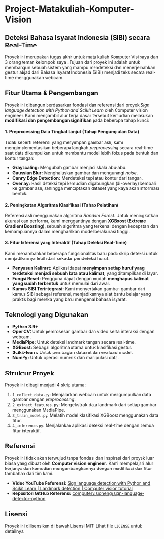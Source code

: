 # Project-Matakuliah-Komputer-Vision

## Deteksi Bahasa Isyarat Indonesia (SIBI) secara Real-Time

Proyek ini merupakan tugas akhir untuk mata kuliah Komputer Visi saya dan 3 orang teman kelompok saya . Tujuan dari proyek ini adalah untuk membangun sebuah sistem yang mampu mendeteksi dan menerjemahkan gestur abjad dari Bahasa Isyarat Indonesia (SIBI) menjadi teks secara real-time menggunakan webcam.

## Fitur Utama & Pengembangan

Proyek ini dibangun berdasarkan fondasi dan referensi dari proyek *Sign language detection with Python and Scikit Learn* oleh Computer vision engineer. Kami mengambil alur kerja dasar tersebut kemudian melakukan **modifikasi dan pengembangan signifikan** pada beberapa tahap kunci:

#### 1\. Preprocessing Data Tingkat Lanjut (Tahap Pengumpulan Data)

Tidak seperti referensi yang menyimpan gambar asli, kami mengimplementasikan beberapa langkah *preprocessing* secara real-time saat data dikumpulkan untuk membantu model lebih fokus pada bentuk dan kontur tangan:

  * **Grayscaling:** Mengubah gambar menjadi skala abu-abu.
  * **Gaussian Blur:** Menghaluskan gambar dan mengurangi *noise*.
  * **Canny Edge Detection:** Mendeteksi tepi atau kontur dari tangan.
  * **Overlay:** Hasil deteksi tepi kemudian digabungkan (di-overlay) kembali ke gambar asli, sehingga menciptakan dataset yang kaya akan informasi bentuk.

#### 2\. Peningkatan Algoritma Klasifikasi (Tahap Pelatihan)

Referensi asli menggunakan algoritma *Random Forest*. Untuk meningkatkan akurasi dan performa, kami menggantinya dengan **XGBoost (Extreme Gradient Boosting)**, sebuah algoritma yang terkenal dengan kecepatan dan kemampuannya dalam menghasilkan model berakurasi tinggi.

#### 3\. Fitur Inferensi yang Interaktif (Tahap Deteksi Real-Time)

Kami menambahkan beberapa fungsionalitas baru pada skrip deteksi untuk menjadikannya lebih dari sekadar pendeteksi huruf:

  * **Penyusun Kalimat:** Aplikasi dapat **menyimpan setiap huruf yang terdeteksi menjadi sebuah kata atau kalimat**, yang ditampilkan di layar.
  * **Fungsi Reset:** Pengguna dapat dengan mudah **menghapus kalimat yang sudah terbentuk** untuk memulai dari awal.
  * **Kamus SIBI Terintegrasi:** Kami menyertakan gambar-gambar dari kamus SIBI sebagai referensi, menjadikannya alat bantu belajar yang praktis bagi mereka yang baru mengenal bahasa isyarat.

## Teknologi yang Digunakan

  * **Python 3.9+**
  * **OpenCV:** Untuk pemrosesan gambar dan video serta interaksi dengan webcam.
  * **MediaPipe:** Untuk deteksi landmark tangan secara real-time.
  * **XGBoost:** Sebagai algoritma utama untuk klasifikasi gestur.
  * **Scikit-learn:** Untuk pembagian dataset dan evaluasi model.
  * **NumPy:** Untuk operasi numerik dan manipulasi data.

## Struktur Proyek

Proyek ini dibagi menjadi 4 skrip utama:

1.  `1_collect_data.py`: Menjalankan webcam untuk mengumpulkan data gambar dengan *preprocessing*.
2.  `2_extract_features.py`: Mengekstrak data landmark dari setiap gambar menggunakan MediaPipe.
3.  `3_train_model.py`: Melatih model klasifikasi XGBoost menggunakan data fitur.
4.  `4_inference.py`: Menjalankan aplikasi deteksi real-time dengan semua fitur interaktif.

## Referensi

Proyek ini tidak akan terwujud tanpa fondasi dan inspirasi dari proyek luar biasa yang dibuat oleh **Computer vision engineer**. Kami mempelajari alur kerjanya dan kemudian mengembangkannya dengan modifikasi dan fitur tambahan dari tim kami.

  * **Video YouTube Referensi:** [Sign language detection with Python and Scikit Learn | Landmark detection | Computer vision tutorial](https://www.youtube.com/watch?v=MJCSjXepaAM)
  * **Repositori GitHub Referensi:** [computervisioneng/sign-language-detector-python](https://github.com/computervisioneng/sign-language-detector-python/)

## Lisensi

Proyek ini dilisensikan di bawah Lisensi MIT. Lihat file `LICENSE` untuk detailnya.
